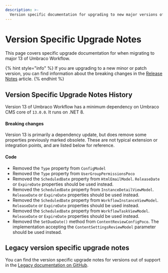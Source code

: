```yaml
---
description: >-
  Version specific documentation for upgrading to new major versions of Umbraco Workflow.
---
```


# Version Specific Upgrade Notes

This page covers specific upgrade documentation for when migrating to major 13 of Umbraco Workflow.

{% hint style="info" %}
If you are upgrading to a new minor or patch version, you can find information about the breaking changes in the [Release Notes](../release-notes.md) article.
{% endhint %}

## Version Specific Upgrade Notes History

Version 13 of Umbraco Workflow has a minimum dependency on Umbraco CMS core of `13.0.0`. It runs on .NET 8.

#### **Breaking changes**

Version 13 is primarily a dependency update, but does remove some properties previously marked obsolete. These are not typical extension or integration points, and are listed below for reference.

#### **Code**

* Removed the `Type` property from `ConfigModel`
* Removed the `Type` property from `UserGroupPermissionsPoco`
* Removed the `ScheduledDate` property from `HtmlEmailModel`. `ReleaseDate` or `ExpireDate` properties should be used instead.
* Removed the `ScheduledDate` property from `InstanceDetailViewModel`. `ReleaseDate` or `ExpireDate` properties should be used instead.
* Removed the `ScheduledDate` property from `WorkflowInstanceViewModel`. `ReleaseDate` or `ExpireDate` properties should be used instead.
* Removed the `ScheduledDate` property from `WorkflowTaskViewModel`. `ReleaseDate` or `ExpireDate` properties should be used instead.
* Removed the `SetDueDate()` method from `ContentReviewConfigPoco`. The implementation accepting the `ContentSettingsReviewModel` parameter should be used instead.

## Legacy version specific upgrade notes

You can find the version specific upgrade notes for versions out of support in the [Legacy documentation on GitHub](https://github.com/umbraco/UmbracoDocs/tree/umbraco-eol-versions).&#x20;
